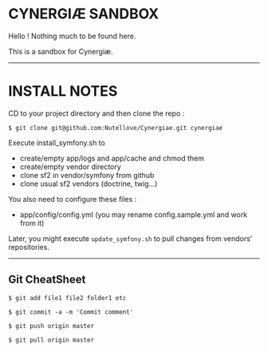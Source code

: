CYNERGIÆ SANDBOX
================

Hello !
Nothing much to be found here.

This is a sandbox for Cynergiæ.

--------------------------------------------------------------------------------

INSTALL NOTES
=============

CD to your project directory and then clone the repo :

    $ git clone git@github.com:Nutellove/Cynergiae.git cynergiae

Execute install_symfony.sh to

* create/empty app/logs and app/cache and chmod them
* create/empty vendor directory
* clone sf2 in vendor/symfony from github
* clone usual sf2 vendors (doctrine, twig...)

You also need to configure these files :

* app/config/config.yml (you may rename config.sample.yml and work from it)

Later, you might execute <code>update_symfony.sh</code> to pull changes from vendors' repositories.

--------------------------------------------------------------------------------

Git CheatSheet
--------------

    $ git add file1 file2 folder1 etc
    
    $ git commit -a -m 'Commit comment'
    
    $ git push origin master
    
    $ git pull origin master

